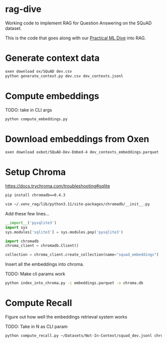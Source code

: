 # rag-dive

Working code to implement RAG for Question Answering on the SQuAD dataset.

This is the code that goes along with our [Practical ML Dive](https://lu.ma/practicalml)
into RAG.

# Generate context data

```bash
oxen download ox/SQuAD dev.csv
python generate_context.py dev.csv dev_contexts.jsonl
```

# Compute embeddings

TODO: take in CLI args

```bash
python compute_embeddings.py
```

# Download embeddings from Oxen

```bash
oxen download oxbot/SQuAD-Dev-Embed-4 dev_contexts_embeddings.parquet
```

# Setup Chroma

https://docs.trychroma.com/troubleshooting#sqlite

```bash
pip install chromadb==0.4.3
```

```bash
vim ~/.venv_rag/lib/python3.11/site-packages/chromadb/__init__.py
```

Add these few lines...

```python
__import__('pysqlite3')
import sys
sys.modules['sqlite3'] = sys.modules.pop('pysqlite3')
```


```python
import chromadb
chroma_client = chromadb.Client()

collection = chroma_client.create_collection(name="squad_embeddings")
```

Insert all the embeddings into chroma.

TODO: Make cli params work

```bash
python index_into_chroma.py -i embeddings.parquet -o chroma.db
```

# Compute Recall

Figure out how well the embeddings retrieval system works

TODO: Take in N as CLI param

```bash
python compute_recall.py ~/Datasets/Not-In-Context/squad_dev.jsonl chroma-dev.db results.jsonl
```
